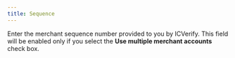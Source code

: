 ```yaml
---
title: Sequence
---
```



Enter the merchant sequence number provided to you by ICVerify. This  field will be enabled only if you select the **Use 
 multiple merchant accounts** check box.
